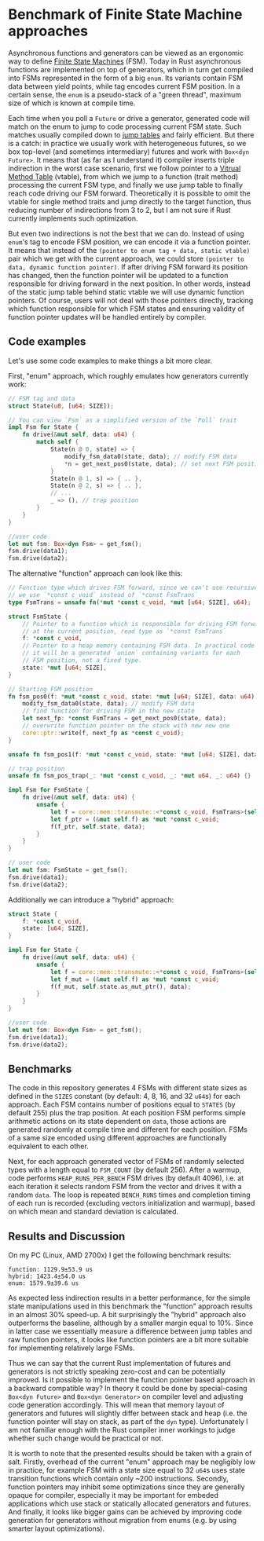 # Benchmark of Finite State Machine approaches

Asynchronous functions and generators can be viewed as an ergonomic way to define [Finite State Machines](https://en.wikipedia.org/wiki/Finite-state_machine) (FSM). Today in Rust asynchronous functions are implemented on top of generators, which in turn get compiled into FSMs represented in the form of a big `enum`. Its variants contain FSM data between yield points, while tag encodes current FSM position. In a certain sense, the `enum`  is a pseudo-stack of a "green thread", maximum size of which is known at compile time.

Each time when you poll a `Future` or drive a generator, generated code will match on the enum to jump to code processing current FSM state. Such matches usually compiled down to [jump tables](https://en.wikipedia.org/wiki/Branch_table) and fairly efficient. But there is a catch: in practice we usually work with heterogeneous futures, so we box top-level (and sometimes intermediary) futures and work with `Box<dyn Future>`. It means that (as far as I understand it) compiler inserts triple indirection in the worst case scenario, first we follow pointer to a [Vitrual Method Table](https://en.wikipedia.org/wiki/Virtual_method_table) (vtable), from which we jump to a function (trait method) processing the current FSM type, and finally we use jump table to finally reach code driving our FSM forward. Theoretically it is possible to omit the vtable for single method traits and jump directly to the target function, thus reducing number of indirections from 3 to 2, but I am not sure if Rust currently implements such optimization.

But even two indirections is not the best that we can do. Instead of using `enum`'s tag to encode FSM position, we can encode it via a function pointer. It means that instead of the `(pointer to enum tag + data, static vtable)` pair which we get with the current approach, we could store `(pointer to data, dynamic function pointer)`. If after driving FSM forward its position has changed, then the function pointer will be updated to a function responsible for driving forward in the next position. In other words, instead of the static jump table behind static vtable we will use dynamic function pointers. Of course, users will not deal with those pointers directly, tracking which function responsible for which FSM states and ensuring validity of function pointer updates will be handled entirely by compiler.

## Code examples

Let's use some code examples to make things a bit more clear.

First, "enum" approach, which roughly emulates how generators currently work:

```rust
// FSM tag and data
struct State(u8, [u64; SIZE]);

// You can view `Fsm` as a simplified version of the `Poll` trait
impl Fsm for State {
    fn drive(&mut self, data: u64) {
        match self {
            State(n @ 0, state) => {
                modify_fsm_data0(state, data); // modify FSM data
                *n = get_next_pos0(state, data); // set next FSM position
            }
            State(n @ 1, s) => { .. },
            State(n @ 2, s) => { .. },
            // ...
            _ => (), // trap position
        }
    }
}

//user code
let mut fsm: Box<dyn Fsm> = get_fsm();
fsm.drive(data1);
fsm.drive(data2);
```

The alternative "function" approach can look like this:

```rust
// Function type which drives FSM forward, since we can't use recursive definitions,
// we use `*const c_void` instead of `*const FsmTrans`
type FsmTrans = unsafe fn(*mut *const c_void, *mut [u64; SIZE], u64);

struct FsmState {
    // Pointer to a function which is responsible for driving FSM forward
    // at the current position, read type as `*const FsmTrans`
    f: *const c_void,
    // Pointer to a heap memory containing FSM data. In practical code
    // it will be a generated `union` containing variants for each
    // FSM position, not a fixed type.
    state: *mut [u64; SIZE],
}

// Starting FSM position
fn fsm_pos0(f: *mut *const c_void, state: *mut [u64; SIZE], data: u64) {
    modify_fsm_data0(state, data); // modify FSM data
    // find function for driving FSM in the new state
    let next_fp: *const FsmTrans = get_next_pos0(state, data);
    // overwrite function pointer on the stack with new new one
    core::ptr::write(f, next_fp as *const c_void);
}

unsafe fn fsm_pos1(f: *mut *const c_void, state: *mut [u64; SIZE], data: u64) { .. }

// trap position
unsafe fn fsm_pos_trap(_: *mut *const c_void, _: *mut u64, _: u64) {}

impl Fsm for FsmState {
    fn drive(&mut self, data: u64) {
        unsafe {
            let f = core::mem::transmute::<*const c_void, FsmTrans>(self.f);
            let f_ptr = (&mut self.f) as *mut *const c_void;
            f(f_ptr, self.state, data);
        }
    }
}

// user code
let mut fsm: FsmState = get_fsm();
fsm.drive(data1);
fsm.drive(data2);
```

Additionally we can introduce a "hybrid" approach:
```rust
struct State {
    f: *const c_void,
    state: [u64; SIZE],
}

impl Fsm for State {
    fn drive(&mut self, data: u64) {
        unsafe {
            let f = core::mem::transmute::<*const c_void, FsmTrans>(self.f);
            let f_mut = (&mut self.f) as *mut *const c_void;
            f(f_mut, self.state.as_mut_ptr(), data);
        }
    }
}

//user code
let mut fsm: Box<dyn Fsm> = get_fsm();
fsm.drive(data1);
fsm.drive(data2);
```

## Benchmarks
The code in this repository generates 4 FSMs with different state sizes as defined in the `SIZES` constant (by default: 4, 8, 16, and 32 `u64`s) for each approach. Each FSM contains number of positions equal to `STATES` (by default 255) plus the trap position. At each position FSM performs simple arithmetic actions on its state dependent on `data`, those actions are generated randomly at compile time and different for each position. FSMs of a same size encoded using different approaches are functionally equivalent to each other.

Next, for each approach generated vector of FSMs of randomly selected types with a length equal to `FSM_COUNT` (by default 256). After a warmup, code performs `HEAP_RUNS_PER_BENCH` FSM drives (by default 4096), i.e. at each iteration it selects random FSM from the vector and drives it with a random `data`. The loop is repeated `BENCH_RUNS` times and completion timing of each run is recorded (excluding vectors initialization and warmup), based on which mean and standard deviation is calculated.

## Results and Discussion

On my PC (Linux, AMD 2700x) I get the following benchmark results:
```
function: 1129.9±53.9 us
hybrid: 1423.4±54.0 us
enum: 1579.9±39.6 us
```

As expected less indirection results in a better performance, for the simple state manipulations used in this benchmark the "function" approach results in an almost 30% speed-up. A bit surprisingly the "hybrid" approach also outperforms the baseline, although by a smaller margin equal to 10%. Since in latter case we essentially measure a difference between jump tables and raw function pointers, it looks like function pointers are a bit more suitable for implementing relatively large FSMs.

Thus we can say that the current Rust implementation of futures and generators is not strictly speaking zero-cost and can be potentially improved. Is it possible to implement the function pointer based approach in a backward compatible way? In theory it could be done by special-casing `Box<dyn Future>` and `Box<dyn Generator>` on compiler level and adjusting code generation accordingly. This will mean that memory layout  of generators and futures will slightly differ between stack and heap (i.e. the function pointer will stay on stack, as part of the `dyn` type). Unfortunately I am not familiar enough with the Rust compiler inner workings to judge whether such change would be practical or not.

It is worth to note that the presented results should be taken with a grain of salt. Firstly, overhead of the current "enum" approach may be negligibly low in practice, for example FSM with a state size equal to 32 `u64`s uses state transition functions which contain only ~200 instructions. Secondly, function pointers may inhibit some optimizations since they are generally opaque for compiler, especially it may be important for embeded applications which use stack or statically allocated generators and futures. And finally, it looks like bigger gains can be achieved by improving code generation for generators without migration from enums (e.g. by using smarter layout optimizations).
